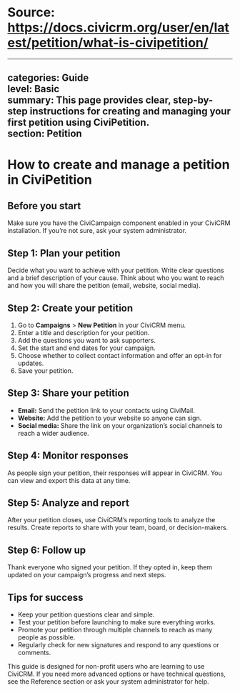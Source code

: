 # Source: https://docs.civicrm.org/user/en/latest/petition/what-is-civipetition/

---
categories: Guide  
level: Basic  
summary: This page provides clear, step-by-step instructions for creating and managing your first petition using CiviPetition.  
section: Petition  
---

# How to create and manage a petition in CiviPetition

## Before you start

Make sure you have the CiviCampaign component enabled in your CiviCRM installation. If you’re not sure, ask your system administrator.

## Step 1: Plan your petition

Decide what you want to achieve with your petition. Write clear questions and a brief description of your cause. Think about who you want to reach and how you will share the petition (email, website, social media).

## Step 2: Create your petition

1. Go to **Campaigns** > **New Petition** in your CiviCRM menu.
2. Enter a title and description for your petition.
3. Add the questions you want to ask supporters.
4. Set the start and end dates for your campaign.
5. Choose whether to collect contact information and offer an opt-in for updates.
6. Save your petition.

## Step 3: Share your petition

- **Email:** Send the petition link to your contacts using CiviMail.
- **Website:** Add the petition to your website so anyone can sign.
- **Social media:** Share the link on your organization’s social channels to reach a wider audience.

## Step 4: Monitor responses

As people sign your petition, their responses will appear in CiviCRM. You can view and export this data at any time.

## Step 5: Analyze and report

After your petition closes, use CiviCRM’s reporting tools to analyze the results. Create reports to share with your team, board, or decision-makers.

## Step 6: Follow up

Thank everyone who signed your petition. If they opted in, keep them updated on your campaign’s progress and next steps.

## Tips for success

- Keep your petition questions clear and simple.
- Test your petition before launching to make sure everything works.
- Promote your petition through multiple channels to reach as many people as possible.
- Regularly check for new signatures and respond to any questions or comments.

This guide is designed for non-profit users who are learning to use CiviCRM. If you need more advanced options or have technical questions, see the Reference section or ask your system administrator for help.